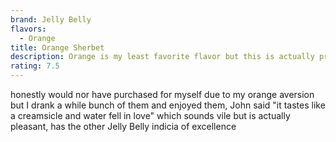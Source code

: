 ```yaml
---
brand: Jelly Belly
flavors:
  - Orange
title: Orange Sherbet
description: Orange is my least favorite flavor but this is actually pretty pleasant.
rating: 7.5
---
```

honestly would nor have purchased for myself due to my orange aversion but I drank a while bunch of them and enjoyed them, John said "it tastes like a creamsicle and water fell in love" which sounds vile but is actually pleasant, has the other Jelly Belly indicia of excellence